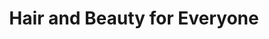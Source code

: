 ---
title: "Hair and Beauty for Everyone"
url: /burgess-hill/hair-and-beauty-for-everyone/
shop: hairdresser
---